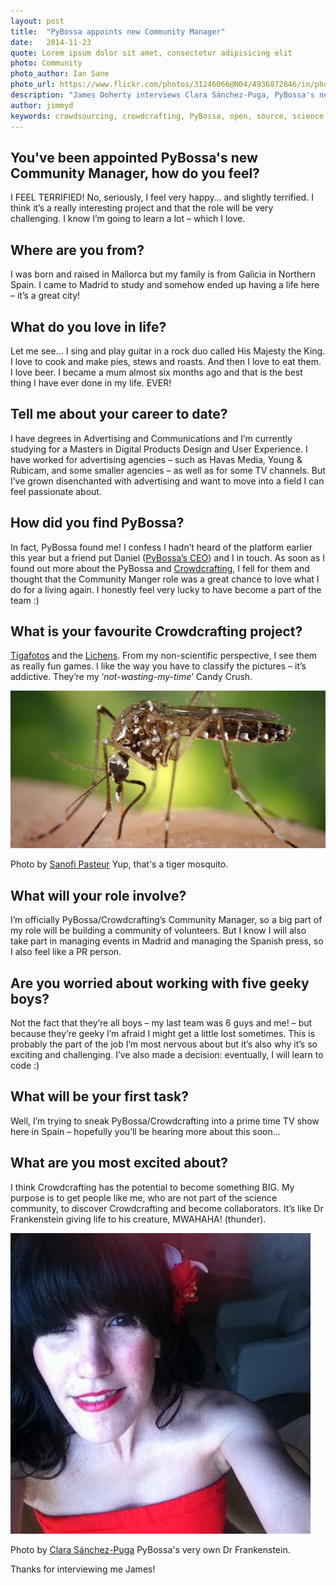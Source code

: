 ```yaml
---
layout: post
title:  "PyBossa appoints new Community Manager"
date:   2014-11-23 
quote: Lorem ipsum dolor sit amet, consectetur adipisicing elit
photo: Community
photo_author: Ian Sane
photo_url: https://www.flickr.com/photos/31246066@N04/4936872846/in/photolist-5TBjYh-jjcJWJ-8wfLim-fkvHcD-75xGUT-5EqEBT-HCQMZ-aBcNvp-4AJXm-4G11LM-3gLyCc-aEA8jY-aFN9t8-5jJhhD-akHupi-4XjjuD-9B5tek-nfoJQy-7T9N7x-8CB2Eo-cJjh1W-aAfuXG-6xoKTk-6JtVTp-9nHEwk-aC1YHf-c18FW-aZAPDn-HCUCr-aFm7kp-JKSJU-4XZQr2-bessLk-nNcpK-oyNJup-do64P-7ZbWxC-5qbSex-9R2T7C-5J3RaS-Wqkr4-ai5mFR-dr2Qet-aDWxVU-9oX49f-7Efw9Y-arJaGx-6jCSeQ-n4Z2oA-6y18Yp
description: "James Doherty interviews Clara Sánchez-Puga, PyBossa's newly appointed Community Manager"
author: jimmyd
keywords: crowdsourcing, crowdcrafting, PyBossa, open, source, science, citizen, opensource, Madrid, Webmaker, community, Manager 
---
```


## You've been appointed PyBossa's new Community Manager, how do you feel?

I FEEL TERRIFIED! No, seriously, I feel very happy…  and slightly terrified. I think it’s a really interesting project and that the role will be very challenging. I know I’m going to learn a lot – which I love.

## Where are you from?

I was born and raised in Mallorca but my family is from Galicia in Northern Spain. I came to Madrid to study and somehow ended up having a life here – it’s a great city!

## What do you love in life?

Let me see… 
I sing and play guitar in a rock duo called His Majesty the King. 
I love to cook and make pies, stews and roasts. And then I love to eat them.
I love beer.
I became a mum almost six months ago and that is the best thing I have ever done in my life. EVER!

## Tell me about your career to date?

I have degrees in Advertising and Communications and I’m currently studying for a Masters in Digital Products Design and User Experience. I have worked for advertising agencies – such as Havas Media, Young & Rubicam, and some smaller agencies –  as well as for some TV channels. But I’ve grown disenchanted with advertising and want to move into a field I can feel passionate about.

## How did you find PyBossa?

In fact, PyBossa found me! I confess I hadn’t heard of the platform earlier this year but a friend put Daniel ([PyBossa’s CEO](http://daniellombrana.es/)) and I in touch. As soon as I found out more about the PyBossa and [Crowdcrafting](/crowdcrafting), I fell for them and thought that the Community Manger role was a great chance to love what I do for a living again. I honestly feel very lucky to have become a part of the team :)

## What is your favourite Crowdcrafting project?

[Tigafotos](/crowdcrafting) and the [Lichens](/crowdcrafting). From my non-scientific perspective, I see them as really fun games. I like the way you have to classify the pictures – it’s addictive. They’re my ‘*not-wasting-my-time*’ Candy Crush.

![alttext](/assets/img/blog/Mosquito.jpg "Courtesy of Sanofu Pasteur")
<p class="post-caption">Photo by <a href="https://www.flickr.com/photos/sanofi-pasteur/5284040324/in/photolist-aUew3i-7qZkej-p5XdjJ-5f7FGA-7uEr1b-6dh4k6-gTXJFu-7RY1TQ-inhtKE-93T2e4-9ZwSyJ-cveRHb-ajXVh1-dfFvP-8roaxA-eeVVsU-gakv7b-93W66w-dY2U27-e2AaMZ-4eVCHg-gyied3-9jHyK-AgXgc-6P7nnz-69Nd9y-7Cq7NA-gTv4nn-e8Cnfk-7HGzhQ-Vkpt-jEboS-5sWvqZ-gak5yJ-53GFdA-3hPu3c-dfFnM-2ynDf-adeXVQ-nYMSDk-eRJgjD-obpRb8-cTJ6P-Cv41T-4BuPcd-kETJWH-fWkWC-6rX2x9-6wAZYv-dPrmk4">Sanofi Pasteur</a> Yup, that's a tiger mosquito.</p>

## What will your role involve?

I’m officially PyBossa/Crowdcrafting’s Community Manager, so a big part of my role will be building a community of volunteers. But I know I will also take part in managing events in Madrid and managing the Spanish press, so I also feel like a PR person.

## Are you worried about working with five geeky boys?

Not the fact that they’re all boys – my last team was 6 guys and me! – but because they’re geeky I’m afraid I might get a little lost sometimes. This is probably the part of the job I’m most nervous about but it’s also why it’s so exciting and challenging. I’ve also made a decision: eventually, I will learn to code :)

## What will be your first task?

Well, I’m trying to sneak PyBossa/Crowdcrafting into a prime time TV show here in Spain – hopefully you’ll be hearing more about this soon...

## What are you most excited about?

I think Crowdcrafting has the potential to become something BIG. My purpose is to get people like me, who are not part of the science community, to discover Crowdcrafting and become collaborators.  It’s like Dr Frankenstein giving life to his creature, MWAHAHA! (thunder).

![alttext](/assets/img/blog/Clara.jpg "Courtesy of Clara Sánchez-Puga")
<p class="post-caption">Photo by <a href="https://plus.google.com/102588411036148947811/posts">Clara Sánchez-Puga</a> PyBossa's very own Dr Frankenstein.</p>

Thanks for interviewing me James!
